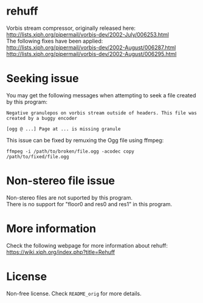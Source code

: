 # rehuff

Vorbis stream compressor, originally released here: http://lists.xiph.org/pipermail/vorbis-dev/2002-July/006253.html  
The following fixes have been applied:  
http://lists.xiph.org/pipermail/vorbis-dev/2002-August/006287.html  
http://lists.xiph.org/pipermail/vorbis-dev/2002-August/006295.html  

# Seeking issue
You may get the following messages when attempting to seek a file created by this program:  
```
Negative granulepos on vorbis stream outside of headers. This file was created by a buggy encoder  
```
```
[ogg @ ...] Page at ... is missing granule
```
This issue can be fixed by remuxing the Ogg file using ffmpeg:  
```
ffmpeg -i /path/to/broken/file.ogg -acodec copy /path/to/fixed/file.ogg
```

# Non-stereo file issue
Non-stereo files are not suported by this program.  
There is no support for "floor0 and res0 and res1" in this program.  

# More information
Check the following webpage for more information about rehuff: https://wiki.xiph.org/index.php?title=Rehuff  

# License
Non-free license. Check `README_orig` for more details.  
